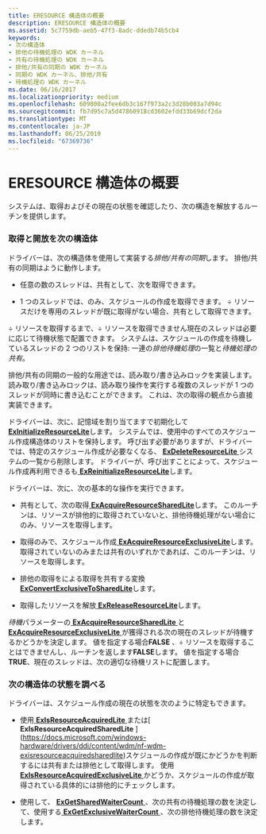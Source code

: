 ```yaml
---
title: ERESOURCE 構造体の概要
description: ERESOURCE 構造体の概要
ms.assetid: 5c7759db-aeb5-47f3-8adc-ddedb74b5cb4
keywords:
- 次の構造体
- 排他の待機処理の WDK カーネル
- 共有の待機処理の WDK カーネル
- 排他/共有の同期の WDK カーネル
- 同期の WDK カーネル、排他/共有
- 待機処理の WDK カーネル
ms.date: 06/16/2017
ms.localizationpriority: medium
ms.openlocfilehash: 609800a2fee6db3c167f973a2c3d28b003a7d94c
ms.sourcegitcommit: fb7d95c7a5d47860918cd3602efdd33b69dcf2da
ms.translationtype: MT
ms.contentlocale: ja-JP
ms.lasthandoff: 06/25/2019
ms.locfileid: "67369736"
---
```

# <a name="introduction-to-eresource-routines"></a>ERESOURCE 構造体の概要





システムは、取得およびその現在の状態を確認したり、次の構造を解放するルーチンを提供します。

### <a name="acquiring-and-releasing-an-eresource-structure"></a>取得と開放を次の構造体

ドライバーは、次の構造体を使用して実装する*排他/共有の同期*します。 排他/共有の同期はように動作します。

-   任意の数のスレッドは、共有として、次を取得できます。

-   1 つのスレッドでは、のみ、スケジュールの作成を取得できます。 ÷ リソースだけを専用のスレッドが既に取得がない場合、共有として取得できます。

÷ リソースを取得するまで、÷ リソースを取得できません現在のスレッドは必要に応じて待機状態で配置できます。 システムは、スケジュールの作成を待機しているスレッドの 2 つのリストを保持: 一連の*排他待機処理*の一覧と*待機処理の共有*。

排他/共有の同期の一般的な用途では、読み取り/書き込みロックを実装します。 読み取り/書き込みロックは、読み取り操作を実行する複数のスレッドが 1 つのスレッドが同時に書き込むことができます。 これは、次の取得の観点から直接実装できます。

ドライバーは、次に、記憶域を割り当てますで初期化して[ **ExInitializeResourceLite**](https://docs.microsoft.com/windows-hardware/drivers/ddi/content/wdm/nf-wdm-exinitializeresourcelite)します。 システムでは、使用中のすべてのスケジュール作成構造体のリストを保持します。 呼び出す必要がありますが、ドライバーでは、特定のスケジュール作成が必要なくなる、 [ **ExDeleteResourceLite** ](https://docs.microsoft.com/windows-hardware/drivers/ddi/content/wdm/nf-wdm-exdeleteresourcelite)システムの一覧から削除します。 ドライバーが、呼び出すことによって、スケジュール作成再利用できるも[ **ExReinitializeResourceLite**](https://docs.microsoft.com/windows-hardware/drivers/ddi/content/wdm/nf-wdm-exreinitializeresourcelite)します。

ドライバーは、次に、次の基本的な操作を実行できます。

-   共有として、次の取得[ **ExAcquireResourceSharedLite**](https://msdn.microsoft.com/library/windows/hardware/ff544363)します。 このルーチンは、リソースが排他的に取得されていないと、排他待機処理がない場合にのみ、リソースを取得します。

-   取得のみで、スケジュール作成[ **ExAcquireResourceExclusiveLite**](https://msdn.microsoft.com/library/windows/hardware/ff544351)します。 取得されていないのみまたは共有のいずれかであれば、このルーチンは、リソースを取得します。

-   排他の取得をによる取得を共有する変換[ **ExConvertExclusiveToSharedLite**](https://msdn.microsoft.com/library/windows/hardware/ff544558)します。

-   取得したリソースを解放[ **ExReleaseResourceLite**](https://docs.microsoft.com/windows-hardware/drivers/ddi/content/wdm/nf-wdm-exreleaseresourcelite)します。

*待機*パラメーターの[ **ExAcquireResourceSharedLite** ](https://msdn.microsoft.com/library/windows/hardware/ff544363)と[ **ExAcquireResourceExclusiveLite** ](https://msdn.microsoft.com/library/windows/hardware/ff544351)が獲得される次の現在のスレッドが待機するかどうかを決定します。 値を指定する場合**FALSE** 、÷ リソースを取得することはできませんし、ルーチンを返します**FALSE**します。 値を指定する場合**TRUE**、現在のスレッドは、次の適切な待機リストに配置します。

### <a name="examining-the-state-of-an-eresource-structure"></a>次の構造体の状態を調べる

ドライバーは、スケジュール作成の現在の状態を次のように特定もできます。

-   使用[ **ExIsResourceAcquiredLite** ](https://docs.microsoft.com/previous-versions/windows/hardware/drivers/ff545466(v=vs.85))または[ **ExIsResourceAcquiredSharedLite** ](https://docs.microsoft.com/windows-hardware/drivers/ddi/content/wdm/nf-wdm-exisresourceacquiredsharedlite)スケジュールの作成が既にかどうかを判断するには共有または排他として取得します。 使用[ **ExIsResourceAcquiredExclusiveLite** ](https://docs.microsoft.com/windows-hardware/drivers/ddi/content/wdm/nf-wdm-exisresourceacquiredexclusivelite)かどうか、スケジュールの作成が取得されている具体的には排他的にチェックします。

-   使用して、 [ **ExGetSharedWaiterCount** ](https://docs.microsoft.com/windows-hardware/drivers/ddi/content/wdm/nf-wdm-exgetsharedwaitercount) 、次の共有の待機処理の数を決定して、使用する[ **ExGetExclusiveWaiterCount** ](https://docs.microsoft.com/windows-hardware/drivers/ddi/content/wdm/nf-wdm-exgetexclusivewaitercount)、次の排他待機処理の数を決定します。

 

 




